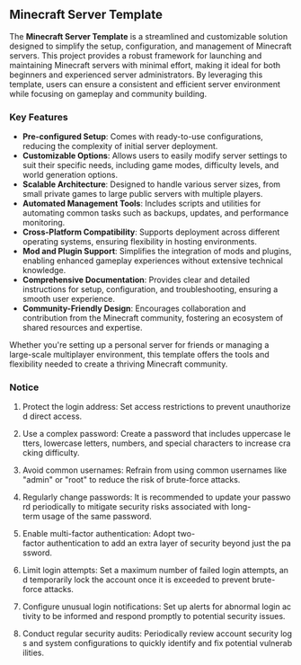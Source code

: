 ## Minecraft Server Template

The **Minecraft Server Template** is a streamlined and customizable solution designed to simplify the setup, configuration, and management of Minecraft servers. This project provides a robust framework for launching and maintaining Minecraft servers with minimal effort, making it ideal for both beginners and experienced server administrators. By leveraging this template, users can ensure a consistent and efficient server environment while focusing on gameplay and community building.

### Key Features

- **Pre-configured Setup**: Comes with ready-to-use configurations, reducing the complexity of initial server deployment.
- **Customizable Options**: Allows users to easily modify server settings to suit their specific needs, including game modes, difficulty levels, and world generation options.
- **Scalable Architecture**: Designed to handle various server sizes, from small private games to large public servers with multiple players.
- **Automated Management Tools**: Includes scripts and utilities for automating common tasks such as backups, updates, and performance monitoring.
- **Cross-Platform Compatibility**: Supports deployment across different operating systems, ensuring flexibility in hosting environments.
- **Mod and Plugin Support**: Simplifies the integration of mods and plugins, enabling enhanced gameplay experiences without extensive technical knowledge.
- **Comprehensive Documentation**: Provides clear and detailed instructions for setup, configuration, and troubleshooting, ensuring a smooth user experience.
- **Community-Friendly Design**: Encourages collaboration and contribution from the Minecraft community, fostering an ecosystem of shared resources and expertise.

Whether you're setting up a personal server for friends or managing a large-scale multiplayer environment, this template offers the tools and flexibility needed to create a thriving Minecraft community.

### Notice

1.  Protect the login address: Set access restrictions to prevent unauthorized direct access.
    
2.  Use a complex password: Create a password that includes uppercase letters, lowercase letters, numbers, and special characters to increase cracking difficulty.
    
3.  Avoid common usernames: Refrain from using common usernames like "admin" or "root" to reduce the risk of brute-force attacks.
    
4.  Regularly change passwords: It is recommended to update your password periodically to mitigate security risks associated with long-term usage of the same password.
    
5.  Enable multi-factor authentication: Adopt two-factor authentication to add an extra layer of security beyond just the password.
    
6.  Limit login attempts: Set a maximum number of failed login attempts, and temporarily lock the account once it is exceeded to prevent brute-force attacks.
    
7.  Configure unusual login notifications: Set up alerts for abnormal login activity to be informed and respond promptly to potential security issues.
    
8.  Conduct regular security audits: Periodically review account security logs and system configurations to quickly identify and fix potential vulnerabilities.
        